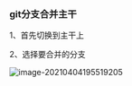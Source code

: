 ### git分支合并主干

1、首先切换到主干上

2、选择要合并的分支

![image-20210404195519205](C:\Users\My\AppData\Roaming\Typora\typora-user-images\image-20210404195519205.png)



